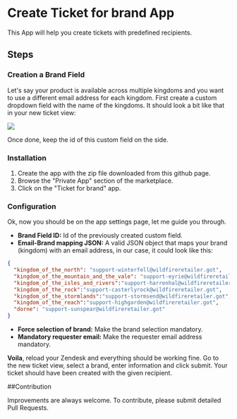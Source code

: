 # Create Ticket for brand App

This App will help you create tickets with predefined recipients.

## Steps

### Creation a Brand Field

Let's say your product is available across multiple kingdoms and you want to use a different email address for each kingdom. First create a custom dropdown field with the name of the kingdoms.
It should look a bit like that in your new ticket view:

![](http://f.cl.ly/items/0a1P3E3z190t193Z3i22/Screen%20Shot%202013-09-30%20at%2010.11.20.png)

Once done, keep the id of this custom field on the side.

### Installation

1. Create the app with the zip file downloaded from this github page.
2. Browse the "Private App" section of the marketplace.
3. Click on the "Ticket for brand" app.

### Configuration

Ok, now you should be on the app settings page, let me guide you through.

* **Brand Field ID:** Id of the previously created custom field.
* **Email-Brand mapping JSON:** A valid JSON object that maps your brand (kingdom) with an email address, in our case, it could look like this:

```json
{
  "kingdom_of_the_north": "support-winterfell@wildfireretailer.got",
  "kingdom_of_the_mountain_and_the_vale": "support-eyrie@wildfireretailer.got",
  "kingdom_of_the_isles_and_rivers":"support-harrenhal@wildfireretailer.got",
  "kingdom_of_the_rock":"support-casterlyrock@wildfireretailer.got",
  "kingdom_of_the_stormlands":"support-stormsend@wildfireretailer.got",
  "kingdom_of_the_reach":"support-highgarden@wildfireretailer.got",
  "dorne": "support-sunspear@wildfireretailer.got"
}
```
* **Force selection of brand:** Make the brand selection mandatory.
* **Mandatory requester email:** Make the requester email address mandatory.

**Voila**, reload your Zendesk and everything should be working fine. Go to the new ticket view, select a brand, enter information and click submit. Your ticket should have been created with the given recipient.

##Contribution

Improvements are always welcome. To contribute, please submit detailed Pull Requests.
